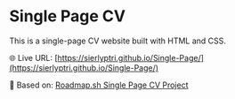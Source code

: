 # Single Page CV

This is a single-page CV website built with HTML and CSS.

🌐 Live URL: [https://sierlyptri.github.io/Single-Page/](https://sierlyptri.github.io/Single-Page/)

📝 Based on: [Roadmap.sh Single Page CV Project](https://roadmap.sh/projects/single-page-cv)
